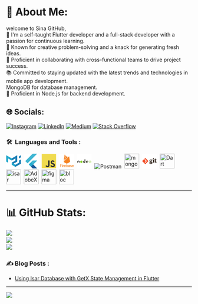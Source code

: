 # 🌟 About Me:
welcome to Sina GitHub,<br>👋 I'm a self-taught Flutter developer and a full-stack developer with a passion for continuous learning.<br>🚀 Known for creative problem-solving and a knack for generating fresh ideas.<br>💪 Proficient in collaborating with cross-functional teams to drive project success.<br>📚 Committed to staying updated with the latest trends and technologies in mobile app development.<br>MongoDB for database management.<br>🚀 Proficient in Node.js for backend development.


## 🌐 Socials:
[![Instagram](https://img.shields.io/badge/Instagram-%23E4405F.svg?logo=Instagram&logoColor=white)](https://www.instagram.com/digitalswave/) [![LinkedIn](https://img.shields.io/badge/LinkedIn-%230077B5.svg?logo=linkedin&logoColor=white)](https://www.linkedin.com/in/sina-zerehpoosh-413824a5/) [![Medium](https://img.shields.io/badge/Medium-12100E?logo=medium&logoColor=white)](https://medium.com/@sina.zrp) [![Stack Overflow](https://img.shields.io/badge/-Stackoverflow-FE7A16?logo=stack-overflow&logoColor=white)](https://stackoverflow.com/users/8007150/sina-zp)

### 🛠 &nbsp;Languages and Tools :

<p>
<img src="https://github.com/devicons/devicon/blob/master/icons/materialui/materialui-original.svg" title="Material UI" alt="Material UI" width="40" height="40"/>&nbsp;
<img src="https://github.com/devicons/devicon/blob/master/icons/flutter/flutter-original.svg" title="Flutter" alt="Flutter" width="40" height="40"/>&nbsp;
<img src="https://github.com/devicons/devicon/blob/master/icons/javascript/javascript-original.svg" title="JavaScript" alt="JavaScript" width="40" height="40"/>&nbsp;
<img src="https://github.com/devicons/devicon/blob/master/icons/firebase/firebase-plain-wordmark.svg" title="Firebase" alt="Firebase" width="40" height="40"/>&nbsp;
<img src="https://github.com/devicons/devicon/blob/master/icons/nodejs/nodejs-original-wordmark.svg" title="NodeJS" alt="NodeJS" width="40" height="40"/>&nbsp;
<img src="https://www.vectorlogo.zone/logos/getpostman/getpostman-icon.svg" title="Postman"  alt="Postman" width="40" height="40"/>&nbsp;
<img src="https://www.vectorlogo.zone/logos/mongodb/mongodb-icon.svg" title="mongoDB" **alt="mongoDB" width="40" height="40"/>&nbsp;  
<img src="https://github.com/devicons/devicon/blob/master/icons/git/git-original-wordmark.svg" title="Git" **alt="Git" width="40" height="40"/>&nbsp;
<img src="https://uxwing.com/wp-content/themes/uxwing/download/brands-and-social-media/dart-programming-language-icon.png" title="Dart" **alt="Dart" width="40" height="40"/>&nbsp;
<img src="https://isar.dev/isar.svg" title="isar" **alt="isar" width="40" height="40"/>&nbsp;  
<img src="https://upload.wikimedia.org/wikipedia/commons/c/c2/Adobe_XD_CC_icon.svg" title="AdobeXd" **alt="AdobeXd" width="40" height="40"/>&nbsp;
<img src="https://cdn-icons-png.flaticon.com/512/5968/5968701.png" title="figma" **alt="figma" width="40" height="40"/>&nbsp;  
<img src="https://plugins.jetbrains.com/files/12129/261752/icon/pluginIcon.svg" title="bloc" **alt="bloc" width="40" height="40"/>&nbsp;  
</p>


---
# 📊 GitHub Stats:
![](https://github-readme-stats.vercel.app/api?username=Sinazrp&theme=dark&hide_border=false&include_all_commits=false&count_private=true)<br/>
![](https://github-readme-streak-stats.herokuapp.com/?user=Sinazrp&theme=dark&hide_border=false)<br/>
![](https://github-readme-stats.vercel.app/api/top-langs/?username=Sinazrp&theme=dark&hide_border=false&include_all_commits=false&count_private=true&layout=compact)

### ✍️ Blog Posts : 
- [Using Isar Database with GetX State Management in Flutter](https://medium.com/@sina.zrp/using-the-isar-database-with-getx-state-management-in-flutter-cba187cee97e)
<!-- BLOG-POST-LIST:START -->
<!-- BLOG-POST-LIST:END -->

---
[![](https://visitcount.itsvg.in/api?id=mahdiyarz&icon=2&color=0)](https://visitcount.itsvg.in)

<!-- Proudly created with GPRM ( https://gprm.itsvg.in ) -->
